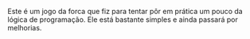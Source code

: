 Este é um jogo da forca que fiz para tentar pôr em prática um pouco da lógica de programação. Ele está bastante simples e ainda passará por melhorias.